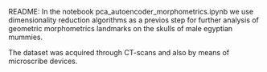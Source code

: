 README:
In the notebook pca_autoencoder_morphometrics.ipynb we use dimensionality reduction algorithms as a previos step for further analysis of geometric morphometrics landmarks on the skulls of male egyptian mummies.

The dataset was acquired through CT-scans and also by means of microscribe devices.
